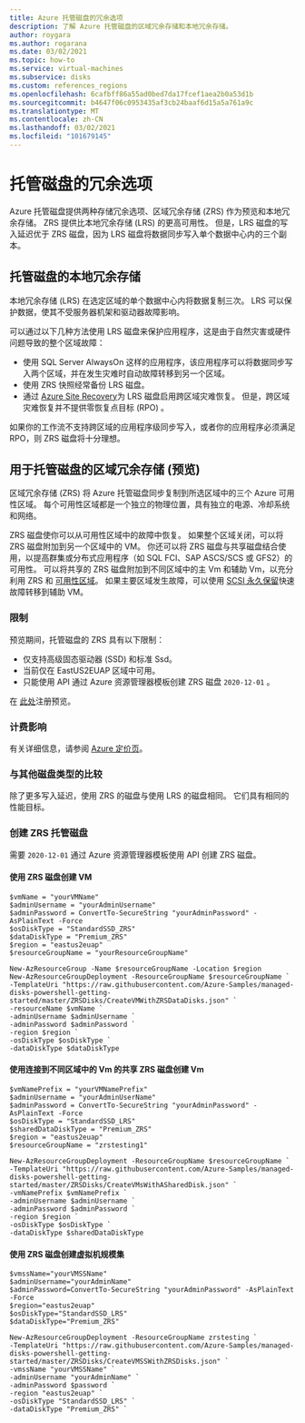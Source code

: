 ```yaml
---
title: Azure 托管磁盘的冗余选项
description: 了解 Azure 托管磁盘的区域冗余存储和本地冗余存储。
author: roygara
ms.author: rogarana
ms.date: 03/02/2021
ms.topic: how-to
ms.service: virtual-machines
ms.subservice: disks
ms.custom: references_regions
ms.openlocfilehash: 6cafbff86a55ad0bed7da17fcef1aea2b0a53d1b
ms.sourcegitcommit: b4647f06c0953435af3cb24baaf6d15a5a761a9c
ms.translationtype: MT
ms.contentlocale: zh-CN
ms.lasthandoff: 03/02/2021
ms.locfileid: "101679145"
---
```

# <a name="redundancy-options-for-managed-disks"></a>托管磁盘的冗余选项

Azure 托管磁盘提供两种存储冗余选项、区域冗余存储 (ZRS) 作为预览和本地冗余存储。 ZRS 提供比本地冗余存储 (LRS) 的更高可用性。 但是，LRS 磁盘的写入延迟优于 ZRS 磁盘，因为 LRS 磁盘将数据同步写入单个数据中心内的三个副本。

## <a name="locally-redundant-storage-for-managed-disks"></a>托管磁盘的本地冗余存储

本地冗余存储 (LRS) 在选定区域的单个数据中心内将数据复制三次。 LRS 可以保护数据，使其不受服务器机架和驱动器故障影响。 

可以通过以下几种方法使用 LRS 磁盘来保护应用程序，这是由于自然灾害或硬件问题导致的整个区域故障：
- 使用 SQL Server AlwaysOn 这样的应用程序，该应用程序可以将数据同步写入两个区域，并在发生灾难时自动故障转移到另一个区域。
- 使用 ZRS 快照经常备份 LRS 磁盘。
- 通过 [Azure Site Recovery](../site-recovery/azure-to-azure-how-to-enable-zone-to-zone-disaster-recovery.md)为 LRS 磁盘启用跨区域灾难恢复。 但是，跨区域灾难恢复并不提供零恢复点目标 (RPO) 。

如果你的工作流不支持跨区域的应用程序级同步写入，或者你的应用程序必须满足 RPO，则 ZRS 磁盘将十分理想。

## <a name="zone-redundant-storage-for-managed-disks-preview"></a>用于托管磁盘的区域冗余存储 (预览) 

区域冗余存储 (ZRS) 将 Azure 托管磁盘同步复制到所选区域中的三个 Azure 可用性区域。 每个可用性区域都是一个独立的物理位置，具有独立的电源、冷却系统和网络。 

ZRS 磁盘使你可以从可用性区域中的故障中恢复。 如果整个区域关闭，可以将 ZRS 磁盘附加到另一个区域中的 VM。 你还可以将 ZRS 磁盘与共享磁盘结合使用，以提高群集或分布式应用程序（如 SQL FCI、SAP ASCS/SCS 或 GFS2）的可用性。 可以将共享的 ZRS 磁盘附加到不同区域中的主 Vm 和辅助 Vm，以充分利用 ZRS 和 [可用性区域](../availability-zones/az-overview.md)。 如果主要区域发生故障，可以使用 [SCSI 永久保留](disks-shared-enable.md#supported-scsi-pr-commands)快速故障转移到辅助 VM。

### <a name="limitations"></a>限制

预览期间，托管磁盘的 ZRS 具有以下限制：

- 仅支持高级固态驱动器 (SSD) 和标准 Ssd。
- 当前仅在 EastUS2EUAP 区域中可用。
- 只能使用 API 通过 Azure 资源管理器模板创建 ZRS 磁盘 `2020-12-01` 。

在 [此处](https://aka.ms/ZRSDisksPreviewSignUp)注册预览。

### <a name="billing-implications"></a>计费影响

有关详细信息，请参阅 [Azure 定价页](https://azure.microsoft.com/pricing/details/managed-disks/)。

### <a name="comparison-with-other-disk-types"></a>与其他磁盘类型的比较

除了更多写入延迟，使用 ZRS 的磁盘与使用 LRS 的磁盘相同。 它们具有相同的性能目标。

### <a name="create-zrs-managed-disks"></a>创建 ZRS 托管磁盘

需要 `2020-12-01` 通过 Azure 资源管理器模板使用 API 创建 ZRS 磁盘。

#### <a name="create-a-vm-with-zrs-disks"></a>使用 ZRS 磁盘创建 VM

```
$vmName = "yourVMName" 
$adminUsername = "yourAdminUsername"
$adminPassword = ConvertTo-SecureString "yourAdminPassword" -AsPlainText -Force
$osDiskType = "StandardSSD_ZRS"
$dataDiskType = "Premium_ZRS"
$region = "eastus2euap"
$resourceGroupName = "yourResourceGroupName"

New-AzResourceGroup -Name $resourceGroupName -Location $region
New-AzResourceGroupDeployment -ResourceGroupName $resourceGroupName `
-TemplateUri "https://raw.githubusercontent.com/Azure-Samples/managed-disks-powershell-getting-started/master/ZRSDisks/CreateVMWithZRSDataDisks.json" `
-resourceName $vmName `
-adminUsername $adminUsername `
-adminPassword $adminPassword `
-region $region `
-osDiskType $osDiskType `
-dataDiskType $dataDiskType
```

#### <a name="create-vms-with-a-shared-zrs-disk-attached-to-the-vms-in-different-zones"></a>使用连接到不同区域中的 Vm 的共享 ZRS 磁盘创建 Vm

```
$vmNamePrefix = "yourVMNamePrefix"
$adminUsername = "yourAdminUserName"
$adminPassword = ConvertTo-SecureString "yourAdminPassword" -AsPlainText -Force
$osDiskType = "StandardSSD_LRS"
$sharedDataDiskType = "Premium_ZRS"
$region = "eastus2euap"
$resourceGroupName = "zrstesting1"

New-AzResourceGroupDeployment -ResourceGroupName $resourceGroupName `
-TemplateUri "https://raw.githubusercontent.com/Azure-Samples/managed-disks-powershell-getting-started/master/ZRSDisks/CreateVMsWithASharedDisk.json" `
-vmNamePrefix $vmNamePrefix `
-adminUsername $adminUsername `
-adminPassword $adminPassword `
-region $region `
-osDiskType $osDiskType `
-dataDiskType $sharedDataDiskType
```

#### <a name="create-a-virtual-machine-scale-set-with-zrs-disks"></a>使用 ZRS 磁盘创建虚拟机规模集

```
$vmssName="yourVMSSName"
$adminUsername="yourAdminName"
$adminPassword=ConvertTo-SecureString "yourAdminPassword" -AsPlainText -Force
$region="eastus2euap"
$osDiskType="StandardSSD_LRS"
$dataDiskType="Premium_ZRS"

New-AzResourceGroupDeployment -ResourceGroupName zrstesting `
-TemplateUri "https://raw.githubusercontent.com/Azure-Samples/managed-disks-powershell-getting-started/master/ZRSDisks/CreateVMSSWithZRSDisks.json" `
-vmssName "yourVMSSName" `
-adminUsername "yourAdminName" `
-adminPassword $password `
-region "eastus2euap" `
-osDiskType "StandardSSD_LRS" `
-dataDiskType "Premium_ZRS" `
```
